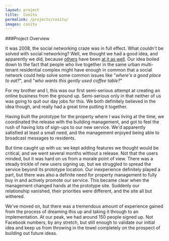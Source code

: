 ```yaml
---
layout: project
title:  Cositu
permalink: /projects/cositu/
images: cositu
---
```



###Project Overview

It was 2008, the social networking craze was in full effect. What _couldn't_ be solved with social networking? Well, we thought we had a good idea, and apparently we did, because
[others](http://brixity.com) have been [at it as well](http://www.activebuilding.com/company/).
Our idea boiled down to the fact that people who live together in the same urban multi-tenant
residential complex might have enough in common that a social network could help solve
some common issues like "_where's a good place to eat?_", and "_who wants this gently used
coffee table?_"

For my brother and I, this was our first semi-serious attempt at creating an online business
from the ground up. Semi-serious only in that neither of us was going to quit our day jobs
for this. We both definitely believed in the idea though, and really had a great time putting
it together.

Having built the prototype for the property where I was living at the time, we coordinated the
release with the building management, and got to feel the rush of having lots of sign-ups to
our new service. We'd apparently satisfied at least a small need, and the management enjoyed
being able to broadcast messages to residents.

But time caught up with us: we kept adding features we thought would be critical, and we went
several months without a release. Not that the users minded, but it was hard on us from a morale
point of view. There was a steady trickle of new users signing up, but we struggled to spread
the service beyond its prototype location. Our inexperience definitely played a part, but there
was also a definite need for property management to fully buy in and actively promote our service.
This became clear when the management changed hands at the prototype site. Suddenly our relationship vanished, their priorities were different, and the site all but withered.

We've moved on, but there was a tremendous amount of experience gained from the process of dreaming
this up and taking it through to an implementation. At our peak, we had around 150 people signed up. Not Facebook numbers, by any stretch, but still enough to validate our initial idea and keep us from throwing in the towel completely on the prospect of building out future ideas.
